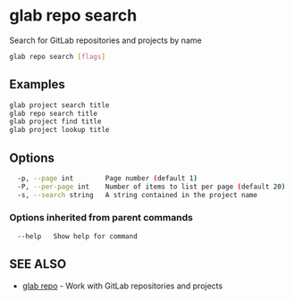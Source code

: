 # glab repo search

Search for GitLab repositories and projects by name

```bash
glab repo search [flags]
```

## Examples

```bash
glab project search title
glab repo search title
glab project find title
glab project lookup title

```

## Options

```bash
  -p, --page int        Page number (default 1)
  -P, --per-page int    Number of items to list per page (default 20)
  -s, --search string   A string contained in the project name
```

### Options inherited from parent commands

```bash
  --help   Show help for command
```

## SEE ALSO

* [glab repo](./)  - Work with GitLab repositories and projects
